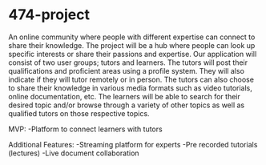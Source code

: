 # 474-project

An online community where people with different expertise can connect to share their knowledge. The project will be a hub where people can look up specific interests or share their passions and expertise.
Our application will consist of two user groups; tutors and learners. The tutors will post their qualifications and proficient areas using a profile system. They will also indicate if they will tutor remotely or in person. The tutors can also choose to share their knowledge in various media formats such as video tutorials, online documentation, etc. The learners will be able to search for their desired topic and/or browse through a variety of other topics as well as qualified tutors on those respective topics.

MVP:
-Platform to connect learners with tutors

Additional Features:
-Streaming platform for experts
-Pre recorded tutorials (lectures)
-Live document collaboration
